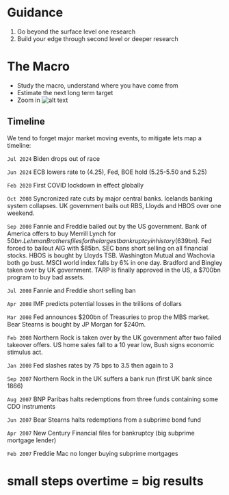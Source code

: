 # Guidance
1. Go beyond the surface level one research
2. Build your edge through second level or deeper research

# The Macro
- Study the macro, understand where you have come from
- Estimate the next long term target
- Zoom in
![alt text](https://taz-ali.github.io/docs/assets/images/RecessionsSP500.gif)

## Timeline
We tend to forget major market moving events, to mitigate lets map a timeline:

`Jul 2024`  Biden drops out of race

`Jun 2024`  ECB lowers rate to (4.25), Fed, BOE hold (5.25-5.50 and 5.25)

`Feb 2020`  First COVID lockdown in effect globally

`Oct 2008`  Syncronized rate cuts by major central banks.
            Icelands banking system collapses.
            UK government bails out RBS, Lloyds and HBOS over one weekend.

`Sep 2008`  Fannie and Freddie bailed out by the US government.
            Bank of America offers to buy Merrill Lynch for $50bn.
            Lehman Brothers files for the largest bankruptcy in history ($639bn).
            Fed forced to bailout AIG with $85bn.
            SEC bans short selling on all financial stocks.
            HBOS is bought by Lloyds TSB.
            Washington Mutual and Wachovia both go bust.
            MSCI world index falls by 6% in one day.
            Bradford and Bingley taken over by UK government.
            TARP is finally approved in the US, a $700bn program to buy bad assets.

`Jul 2008`  Fannie and Freddie short selling ban

`Apr 2008`  IMF predicts potential losses in the trillions of dollars

`Mar 2008`  Fed announces $200bn of Treasuries to prop the MBS market.
            Bear Stearns is bought by JP Morgan for $240m.

`Feb 2008`  Northern Rock is taken over by the UK government after two failed takeover offers.
            US home sales fall to a 10 year low, Bush signs economic stimulus act.

`Jan 2008`  Fed slashes rates by 75 bps to 3.5 then again to 3

`Sep 2007`  Northern Rock in the UK suffers a bank run (first UK bank since 1866)

`Aug 2007`  BNP Paribas halts redemptions from three funds containing some CDO instruments

`Jun 2007`  Bear Stearns halts redemptions from a subprime bond fund

`Apr 2007`  New Century Financial files for bankruptcy (big subprime mortgage lender)

`Feb 2007`  Freddie Mac no longer buying subprime mortgages


# small steps overtime = big results

